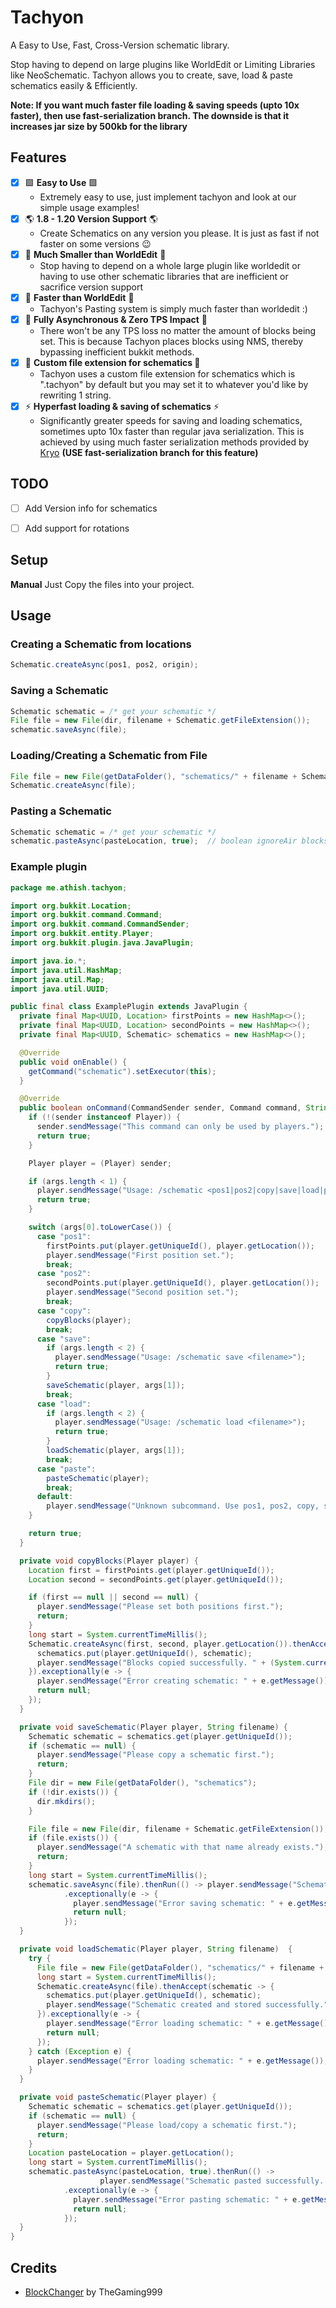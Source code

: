 # Tachyon
A Easy to Use, Fast, Cross-Version schematic library.

Stop having to depend on large plugins like WorldEdit or Limiting Libraries like NeoSchematic. Tachyon allows you to create, save, load & paste schematics easily & Efficiently.

**Note: If you want much faster file loading & saving speeds (upto 10x faster), then use fast-serialization branch. The downside is that it increases jar size by 500kb for the library**

## Features
- [x] 🟩 **Easy to Use** 🟩
    - Extremely easy to use, just implement tachyon and look at our simple usage examples!
- [x] 🌎 **1.8 - 1.20 Version Support** 🌎
    - Create Schematics on any version you please. It is just as fast if not faster on some versions 😉
- [x] 💎 **Much Smaller than WorldEdit** 💎
    - Stop having to depend on a whole large plugin like worldedit or having to use other schematic libraries that are inefficient or sacrifice version support
- [x] 🌟 **Faster than WorldEdit** 🌟
    - Tachyon's Pasting system is simply much faster than worldedit :)
- [x] 🚀 **Fully Asynchronous & Zero TPS Impact** 🚀
    - There won't be any TPS loss no matter the amount of blocks being set. This is because Tachyon places blocks using NMS, thereby bypassing inefficient bukkit methods.
- [x] 📜 **Custom file extension for schematics 📜**
    - Tachyon uses a custom file extension for schematics which is ".tachyon" by default but you may set it to whatever you'd like by rewriting 1 string.
- [x] ⚡ **Hyperfast loading & saving of schematics** ⚡
    - Significantly greater speeds for saving and loading schematics, sometimes upto 10x faster than regular java serialization. This is achieved by using 
      much faster serialization methods provided by [Kryo](https://github.com/EsotericSoftware/kryo) **(USE fast-serialization branch for this feature)**
## TODO
- [ ] Add Version info for schematics
- [ ] Add support for rotations


## Setup

**Manual**
Just Copy the files into your project.

## Usage

### Creating a Schematic from locations
```java
Schematic.createAsync(pos1, pos2, origin);
```

### Saving a Schematic
```java
Schematic schematic = /* get your schematic */
File file = new File(dir, filename + Schematic.getFileExtension());
schematic.saveAsync(file);
```

### Loading/Creating a Schematic from File
```java
File file = new File(getDataFolder(), "schematics/" + filename + Schematic.getFileExtension());
Schematic.createAsync(file);
```


### Pasting a Schematic
```java
Schematic schematic = /* get your schematic */
schematic.pasteAsync(pasteLocation, true);  // boolean ignoreAir blocks
```

### Example plugin
```java
package me.athish.tachyon;

import org.bukkit.Location;
import org.bukkit.command.Command;
import org.bukkit.command.CommandSender;
import org.bukkit.entity.Player;
import org.bukkit.plugin.java.JavaPlugin;

import java.io.*;
import java.util.HashMap;
import java.util.Map;
import java.util.UUID;

public final class ExamplePlugin extends JavaPlugin {
  private final Map<UUID, Location> firstPoints = new HashMap<>();
  private final Map<UUID, Location> secondPoints = new HashMap<>();
  private final Map<UUID, Schematic> schematics = new HashMap<>();

  @Override
  public void onEnable() {
    getCommand("schematic").setExecutor(this);
  }

  @Override
  public boolean onCommand(CommandSender sender, Command command, String label, String[] args) {
    if (!(sender instanceof Player)) {
      sender.sendMessage("This command can only be used by players.");
      return true;
    }

    Player player = (Player) sender;

    if (args.length < 1) {
      player.sendMessage("Usage: /schematic <pos1|pos2|copy|save|load|paste> [filename]");
      return true;
    }

    switch (args[0].toLowerCase()) {
      case "pos1":
        firstPoints.put(player.getUniqueId(), player.getLocation());
        player.sendMessage("First position set.");
        break;
      case "pos2":
        secondPoints.put(player.getUniqueId(), player.getLocation());
        player.sendMessage("Second position set.");
        break;
      case "copy":
        copyBlocks(player);
        break;
      case "save":
        if (args.length < 2) {
          player.sendMessage("Usage: /schematic save <filename>");
          return true;
        }
        saveSchematic(player, args[1]);
        break;
      case "load":
        if (args.length < 2) {
          player.sendMessage("Usage: /schematic load <filename>");
          return true;
        }
        loadSchematic(player, args[1]);
        break;
      case "paste":
        pasteSchematic(player);
        break;
      default:
        player.sendMessage("Unknown subcommand. Use pos1, pos2, copy, save, load, or paste.");
    }

    return true;
  }

  private void copyBlocks(Player player) {
    Location first = firstPoints.get(player.getUniqueId());
    Location second = secondPoints.get(player.getUniqueId());

    if (first == null || second == null) {
      player.sendMessage("Please set both positions first.");
      return;
    }
    long start = System.currentTimeMillis();
    Schematic.createAsync(first, second, player.getLocation()).thenAccept(schematic -> {
      schematics.put(player.getUniqueId(), schematic);
      player.sendMessage("Blocks copied successfully. " + (System.currentTimeMillis() - start) + " ms");
    }).exceptionally(e -> {
      player.sendMessage("Error creating schematic: " + e.getMessage());
      return null;
    });
  }

  private void saveSchematic(Player player, String filename) {
    Schematic schematic = schematics.get(player.getUniqueId());
    if (schematic == null) {
      player.sendMessage("Please copy a schematic first.");
      return;
    }
    File dir = new File(getDataFolder(), "schematics");
    if (!dir.exists()) {
      dir.mkdirs();
    }

    File file = new File(dir, filename + Schematic.getFileExtension());
    if (file.exists()) {
      player.sendMessage("A schematic with that name already exists.");
      return;
    }
    long start = System.currentTimeMillis();
    schematic.saveAsync(file).thenRun(() -> player.sendMessage("Schematic saved successfully." + (System.currentTimeMillis() - start) + " ms"))
            .exceptionally(e -> {
              player.sendMessage("Error saving schematic: " + e.getMessage());
              return null;
            });
  }

  private void loadSchematic(Player player, String filename)  {
    try {
      File file = new File(getDataFolder(), "schematics/" + filename + Schematic.getFileExtension());
      long start = System.currentTimeMillis();
      Schematic.createAsync(file).thenAccept(schematic -> {
        schematics.put(player.getUniqueId(), schematic);
        player.sendMessage("Schematic created and stored successfully."  + (System.currentTimeMillis() - start) + " ms");
      }).exceptionally(e -> {
        player.sendMessage("Error loading schematic: " + e.getMessage());
        return null;
      });
    } catch (Exception e) {
      player.sendMessage("Error loading schematic: " + e.getMessage());
    }
  }

  private void pasteSchematic(Player player) {
    Schematic schematic = schematics.get(player.getUniqueId());
    if (schematic == null) {
      player.sendMessage("Please load/copy a schematic first.");
      return;
    }
    Location pasteLocation = player.getLocation();
    long start = System.currentTimeMillis();
    schematic.pasteAsync(pasteLocation, true).thenRun(() ->
                    player.sendMessage("Schematic pasted successfully. " + (System.currentTimeMillis() - start) + " ms"))
            .exceptionally(e -> {
              player.sendMessage("Error pasting schematic: " + e.getMessage());
              return null;
            });
  }
}
```

## Credits
- [BlockChanger](https://github.com/TheGaming999/BlockChanger) by TheGaming999



